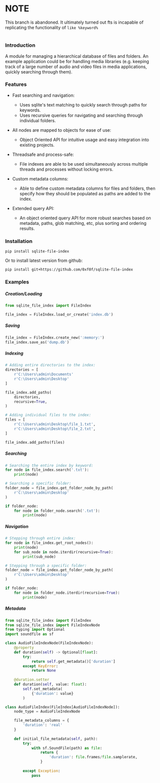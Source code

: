 # NOTE
This branch is abandoned. It ultimately turned out fts is incapable of
replicating the functionality of `like %keyword%`
#

### Introduction
A module for managing a hierarchical database of 
files and folders. An example application could be for handling media 
libraries (e.g. keeping track of a large number of audio and video files 
in media applications, quickly searching through them).

### Features
- Fast searching and navigation:
    - Uses sqlite's text matching to quickly search through
    paths for keywords.
    - Uses recursive queries for navigating and searching through
    individual folders.

- All nodes are mapped to objects for ease of use:
    - Object Oriented API for intuitive usage and easy integration into
    existing projects.
    
- Threadsafe and process-safe:
    - File indexes are able to be used simultaneously across multiple
    threads and processes without locking errors.
    
- Custom metadata columns:
    - Able to define custom metadata columns for files and folders, then
    specify how they should be populated as paths are added to the index.

- Extended query API:
    - An object oriented query API for more robust searches based on
    metadata, paths, glob matching, etc, plus sorting and ordering 
    results.

### Installation
`pip install sqlite-file-index`

Or to install latest version from github:

`pip install git+https://github.com/0xf0f/sqlite-file-index`

### Examples
##### Creation/Loading
```python
from sqlite_file_index import FileIndex

file_index = FileIndex.load_or_create('index.db')
```

##### Saving
```python
file_index = FileIndex.create_new(':memory:')
file_index.save_as('dump.db')
```

##### Indexing
```python
# Adding entire directories to the index:
directories = [
    r'C:\Users\admin\Documents'
    r'C:\Users\admin\Desktop'
]

file_index.add_paths(
    directories,
    recursive=True,
)
```
```python
# Adding individual files to the index:
files = [
    r'C:\Users\admin\Desktop\file_1.txt',
    r'C:\Users\admin\Desktop\file_2.txt',
]

file_index.add_paths(files)
```

##### Searching
```python
# Searching the entire index by keyword:
for node in file_index.search('.txt'):
    print(node)
```

```python
# Searching a specific folder:
folder_node = file_index.get_folder_node_by_path(
    r'C:\Users\admin\Desktop'
)

if folder_node:
    for node in folder_node.search('.txt'):
        print(node)
```

##### Navigation
```python
# Stepping through entire index:
for node in file_index.get_root_nodes():
    print(node)
    for sub_node in node.iterdir(recursive=True):
        print(sub_node)
```

```python
# Stepping through a specific folder:
folder_node = file_index.get_folder_node_by_path(
    r'C:\Users\admin\Desktop'
)

if folder_node:
    for node in folder_node.iterdir(recursive=True):
        print(node)
```

##### Metadata
```python
from sqlite_file_index import FileIndex
from sqlite_file_index import FileIndexNode
from typing import Optional
import soundfile as sf

class AudioFileIndexNode(FileIndexNode):
    @property
    def duration(self) -> Optional[float]:
        try:
            return self.get_metadata()['duration']
        except KeyError:
            return None
    
    @duration.setter
    def duration(self, value: float):
        self.set_metadata(
            {'duration': value}
        )

class AudioFileIndex(FileIndex[AudioFileIndexNode]):
    node_type = AudioFileIndexNode

    file_metadata_columns = {
        'duration': 'real'
    }
    
    def initial_file_metadata(self, path):
        try:
            with sf.SoundFile(path) as file:
                return {
                    'duration': file.frames/file.samplerate,
                }
        
        except Exception:
            pass
```